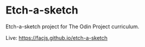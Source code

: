 # Etch-a-sketch

Etch-a-sketch project for The Odin Project curriculum.

Live: https://facjs.github.io/etch-a-sketch
